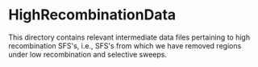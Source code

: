 # HighRecombinationData

This directory contains relevant intermediate data files pertaining to high recombination SFS's, i.e., SFS's from which we have removed regions under low recombination and selective sweeps.
